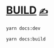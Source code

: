 # [BUILD](https://github.com/dialogware/www/blob/main/DOCS/ABOUT.md) [<span style='font-size:20px;'>&#x270D;</span>](https://github.com/dialogware/www/edit/main/DOCS/BUILD.md)

```bash
yarn docs:dev
```


```bash
yarn docs:build
```